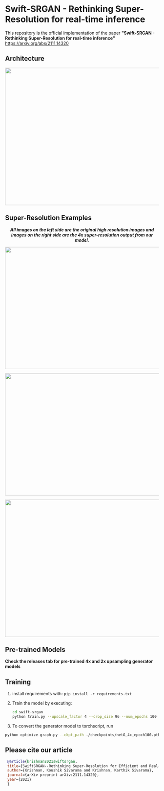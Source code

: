# Swift-SRGAN - Rethinking Super-Resolution for real-time inference

This repository is the official implementation of the paper **"Swift-SRGAN - Rethinking Super-Resolution for real-time inference"**
https://arxiv.org/abs/2111.14320

## Architecture
<p align="center"> <img src="https://github.com/Koushik0901/Swift-SRGAN/blob/master/image-samples/SwiftSRGAN-architecture.png" width="850" height="450"  /> </p>

## Super-Resolution Examples
<p align="center"> <b><i>All images on the left side are the original high resolution images and images on the right side are the 4x super-resolution output from our model.</i></b>  
<p align="center"> <img src="https://github.com/Koushik0901/Swift-SRGAN/blob/master/image-samples/4x_samples/baryon.png" width="800" height="400"  /> </p>
<p align="center"> <img src="https://github.com/Koushik0901/Swift-SRGAN/blob/master/image-samples/4x_samples/dwight.png" width="800" height="400"  /> </p>
<p align="center"> <img src="https://github.com/Koushik0901/Swift-SRGAN/blob/master/image-samples/4x_samples/steve.png" width="800" height="450"  /> </p>

## Pre-trained Models
  **Check the releases tab for pre-trained 4x and 2x upsampling generator models**

## Training
1. install requirements with:
    `pip install -r requirements.txt`
3. Train the model by executing:
    ``` bash
    cd swift-srgan
    python train.py --upscale_factor 4 --crop_size 96 --num_epochs 100
    ```
    
4. To convert the generator model to torchscript, run 
``` bash
python optimize-graph.py --ckpt_path ./checkpoints/netG_4x_epoch100.pth.tar --save_path ./checkpoints/optimized_model.pt --device cuda
```

## Please cite our article
 ``` bibtex
  @article{krishnan2021swiftsrgan,
  title={SwiftSRGAN--Rethinking Super-Resolution for Efficient and Real-time Inference},
  author={Krishnan, Koushik Sivarama and Krishnan, Karthik Sivarama},
  journal={arXiv preprint arXiv:2111.14320},
  year={2021}
  }
